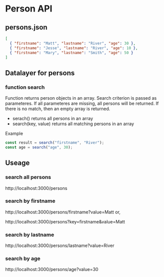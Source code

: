 # Person API

## persons.json

```json
[
  { "firstname": "Matt", "lastname": "River", "age": 30 },
  { "firstname": "Jesse", "lastname": "River", "age": 10 },
  { "firstname": "Mary", "lastname": "Smith", "age": 50 }
]
```

## Datalayer for persons

### function **search**

Function returns person objects in an array. Search criterion is passed as parameteres. If all parameteres are missing, all persons will be returned. If there is no match, then an empty array is returned.

- serach() returns all persons in an array
- search(key, value) returns all matching persons in an array

Example

```js
const result = search("firstname", "River");
const age = search("age", 30);
```

## Useage

### search all persons

http://localhost:3000/persons

### search by firstname

http://localhost:3000/persons/firstname?value=Matt
or,

http://localhost:3000/persons?key=firstname&value=Matt

### search by lastname

http://localhost:3000/persons/lastname?value=River

### search by age

http://localhost:3000/persons/age?value=30
